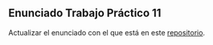 ## Enunciado Trabajo Práctico 11

Actualizar el enunciado con el que está en este [repositorio](https://github.com/MSE-SDC/MSE-SDC-repo).
